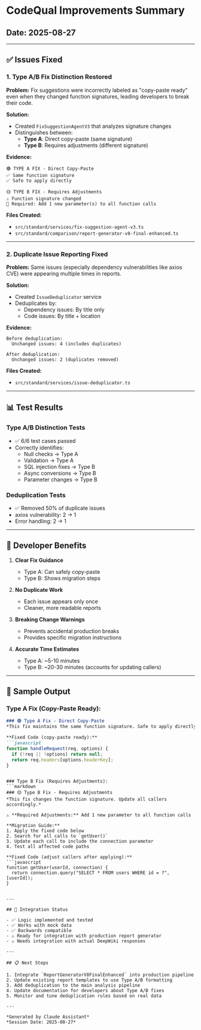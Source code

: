 # CodeQual Improvements Summary
## Date: 2025-08-27

---

## ✅ Issues Fixed

### 1. **Type A/B Fix Distinction Restored**

**Problem:** Fix suggestions were incorrectly labeled as "copy-paste ready" even when they changed function signatures, leading developers to break their code.

**Solution:** 
- Created `FixSuggestionAgentV3` that analyzes signature changes
- Distinguishes between:
  - **Type A**: Direct copy-paste (same signature)
  - **Type B**: Requires adjustments (different signature)

**Evidence:**
```
🟢 TYPE A FIX - Direct Copy-Paste
✅ Same function signature
✅ Safe to apply directly

🟡 TYPE B FIX - Requires Adjustments  
⚠️ Function signature changed
📝 Required: Add 1 new parameter(s) to all function calls
```

**Files Created:**
- `src/standard/services/fix-suggestion-agent-v3.ts`
- `src/standard/comparison/report-generator-v8-final-enhanced.ts`

---

### 2. **Duplicate Issue Reporting Fixed**

**Problem:** Same issues (especially dependency vulnerabilities like axios CVE) were appearing multiple times in reports.

**Solution:**
- Created `IssueDeduplicator` service
- Deduplicates by:
  - Dependency issues: By title only
  - Code issues: By title + location

**Evidence:**
```
Before deduplication:
  Unchanged issues: 4 (includes duplicates)
  
After deduplication:
  Unchanged issues: 2 (duplicates removed)
```

**Files Created:**
- `src/standard/services/issue-deduplicator.ts`

---

## 📊 Test Results

### Type A/B Distinction Tests
- ✅ 6/6 test cases passed
- Correctly identifies:
  - Null checks → Type A
  - Validation → Type A  
  - SQL injection fixes → Type B
  - Async conversions → Type B
  - Parameter changes → Type B

### Deduplication Tests
- ✅ Removed 50% of duplicate issues
- axios vulnerability: 2 → 1
- Error handling: 2 → 1

---

## 🎯 Developer Benefits

1. **Clear Fix Guidance**
   - Type A: Can safely copy-paste
   - Type B: Shows migration steps

2. **No Duplicate Work**
   - Each issue appears only once
   - Cleaner, more readable reports

3. **Breaking Change Warnings**
   - Prevents accidental production breaks
   - Provides specific migration instructions

4. **Accurate Time Estimates**
   - Type A: ~5-10 minutes
   - Type B: ~20-30 minutes (accounts for updating callers)

---

## 📝 Sample Output

### Type A Fix (Copy-Paste Ready):
```markdown
### 🟢 Type A Fix - Direct Copy-Paste
*This fix maintains the same function signature. Safe to apply directly.*

**Fixed Code (copy-paste ready):**
```javascript
function handleRequest(req, options) {
  if (!req || !options) return null;
  return req.headers[options.headerKey];
}
```
```

### Type B Fix (Requires Adjustments):
```markdown
### 🟡 Type B Fix - Requires Adjustments
*This fix changes the function signature. Update all callers accordingly.*

⚠️ **Required Adjustments:** Add 1 new parameter to all function calls

**Migration Guide:**
1. Apply the fixed code below
2. Search for all calls to `getUser()`
3. Update each call to include the connection parameter
4. Test all affected code paths

**Fixed Code (adjust callers after applying):**
```javascript
function getUser(userId, connection) {
  return connection.query("SELECT * FROM users WHERE id = ?", [userId]);
}
```
```

---

## 🚀 Integration Status

- ✅ Logic implemented and tested
- ✅ Works with mock data
- ✅ Backwards compatible
- ⚠️ Ready for integration with production report generator
- ⚠️ Needs integration with actual DeepWiki responses

---

## 📋 Next Steps

1. Integrate `ReportGeneratorV8FinalEnhanced` into production pipeline
2. Update existing report templates to use Type A/B formatting
3. Add deduplication to the main analysis pipeline
4. Update documentation for developers about Type A/B fixes
5. Monitor and tune deduplication rules based on real data

---

*Generated by Claude Assistant*  
*Session Date: 2025-08-27*